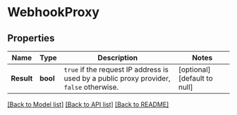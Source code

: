 # WebhookProxy

## Properties
Name | Type | Description | Notes
------------ | ------------- | ------------- | -------------
**Result** | **bool** | `true` if the request IP address is used by a public proxy provider, `false` otherwise.  | [optional] [default to null]

[[Back to Model list]](../README.md#documentation-for-models) [[Back to API list]](../README.md#documentation-for-api-endpoints) [[Back to README]](../README.md)

